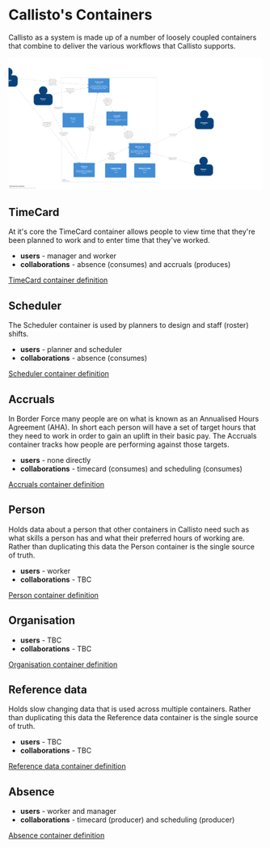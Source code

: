 # Callisto's Containers

Callisto as a system is made up of a number of loosely coupled containers that combine to deliver the various workflows that Callisto supports.

![Callisto containers](./images/containers.png)


## TimeCard
At it's core the TimeCard container allows people to view time that they're been planned to work and to enter time that they've worked. 

- **users** - manager and worker
- **collaborations** - absence (consumes) and accruals (produces)

[TimeCard container definition](https://github.com/)

## Scheduler
The Scheduler container is used by planners to design and staff (roster) shifts.

- **users** - planner and scheduler
- **collaborations** - absence (consumes)

[Scheduler container definition](https://github.com/)

## Accruals
In Border Force many people are on what is known as an Annualised Hours Agreement (AHA). In short each person will have a set of target hours that they need to work in order to gain an uplift in their basic pay. The Accruals container tracks how people are performing against those targets.

- **users** - none directly
- **collaborations** - timecard (consumes) and scheduling (consumes)

[Accruals container definition](https://github.com/)

## Person 
Holds data about a person that other containers in Callisto need such as what skills a person has and what their preferred hours of working are. Rather than duplicating this data the Person container is the single source of truth.

- **users** - worker
- **collaborations** - TBC

[Person container definition](https://github.com/)

## Organisation

- **users** - TBC
- **collaborations** - TBC

[Organisation container definition](https://github.com/)

## Reference data
Holds slow changing data that is used across multiple containers. Rather than duplicating this data the Reference data container is the single source of truth.

- **users** - TBC
- **collaborations** - TBC

[Reference data container definition](https://github.com/)

## Absence

- **users** - worker and manager
- **collaborations** - timecard (producer) and scheduling (producer)

[Absence container definition](https://github.com/)